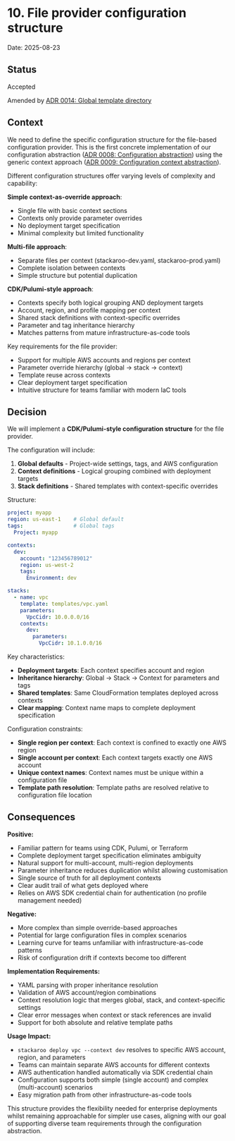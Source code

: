# 10. File provider configuration structure

Date: 2025-08-23

## Status

Accepted

Amended by [ADR 0014: Global template directory](0014-global-template-directory.md)

## Context

We need to define the specific configuration structure for the file-based configuration provider. This is the first concrete implementation of our configuration abstraction ([ADR 0008: Configuration abstraction](0008-configuration-abstraction.md)) using the generic context approach ([ADR 0009: Configuration context abstraction](0009-configuration-context-abstraction.md)).

Different configuration structures offer varying levels of complexity and capability:

**Simple context-as-override approach**:
- Single file with basic context sections
- Contexts only provide parameter overrides
- No deployment target specification
- Minimal complexity but limited functionality

**Multi-file approach**:
- Separate files per context (stackaroo-dev.yaml, stackaroo-prod.yaml)
- Complete isolation between contexts
- Simple structure but potential duplication

**CDK/Pulumi-style approach**:
- Contexts specify both logical grouping AND deployment targets
- Account, region, and profile mapping per context
- Shared stack definitions with context-specific overrides
- Parameter and tag inheritance hierarchy
- Matches patterns from mature infrastructure-as-code tools

Key requirements for the file provider:
- Support for multiple AWS accounts and regions per context
- Parameter override hierarchy (global → stack → context)
- Template reuse across contexts
- Clear deployment target specification
- Intuitive structure for teams familiar with modern IaC tools

## Decision

We will implement a **CDK/Pulumi-style configuration structure** for the file provider.

The configuration will include:

1. **Global defaults** - Project-wide settings, tags, and AWS configuration
2. **Context definitions** - Logical grouping combined with deployment targets
3. **Stack definitions** - Shared templates with context-specific overrides

Structure:
```yaml
project: myapp
region: us-east-1    # Global default
tags:                # Global tags
  Project: myapp

contexts:
  dev:
    account: "123456789012"
    region: us-west-2
    tags:
      Environment: dev

stacks:
  - name: vpc
    template: templates/vpc.yaml
    parameters:
      VpcCidr: 10.0.0.0/16
    contexts:
      dev:
        parameters:
          VpcCidr: 10.1.0.0/16
```

Key characteristics:
- **Deployment targets**: Each context specifies account and region
- **Inheritance hierarchy**: Global → Stack → Context for parameters and tags
- **Shared templates**: Same CloudFormation templates deployed across contexts
- **Clear mapping**: Context name maps to complete deployment specification

Configuration constraints:
- **Single region per context**: Each context is confined to exactly one AWS region
- **Single account per context**: Each context targets exactly one AWS account
- **Unique context names**: Context names must be unique within a configuration file
- **Template path resolution**: Template paths are resolved relative to configuration file location

## Consequences

**Positive:**
- Familiar pattern for teams using CDK, Pulumi, or Terraform
- Complete deployment target specification eliminates ambiguity
- Natural support for multi-account, multi-region deployments
- Parameter inheritance reduces duplication whilst allowing customisation
- Single source of truth for all deployment contexts
- Clear audit trail of what gets deployed where
- Relies on AWS SDK credential chain for authentication (no profile management needed)

**Negative:**
- More complex than simple override-based approaches
- Potential for large configuration files in complex scenarios
- Learning curve for teams unfamiliar with infrastructure-as-code patterns
- Risk of configuration drift if contexts become too different

**Implementation Requirements:**
- YAML parsing with proper inheritance resolution
- Validation of AWS account/region combinations
- Context resolution logic that merges global, stack, and context-specific settings
- Clear error messages when context or stack references are invalid
- Support for both absolute and relative template paths

**Usage Impact:**
- `stackaroo deploy vpc --context dev` resolves to specific AWS account, region, and parameters
- Teams can maintain separate AWS accounts for different contexts
- AWS authentication handled automatically via SDK credential chain
- Configuration supports both simple (single account) and complex (multi-account) scenarios
- Easy migration path from other infrastructure-as-code tools

This structure provides the flexibility needed for enterprise deployments whilst remaining approachable for simpler use cases, aligning with our goal of supporting diverse team requirements through the configuration abstraction.
